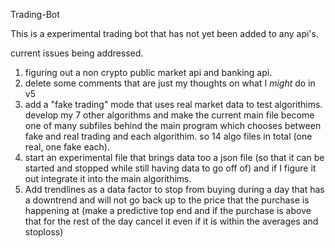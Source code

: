  Trading-Bot

This is a experimental trading bot that has not yet been added to any api's. 

current issues being addressed. 
1. figuring out a non crypto public market api and banking api.
2. delete some comments that are just my thoughts on what I *might* do in v5 
3. add a "fake trading" mode that uses real market data to test algorithims. develop my 7 other algorithms and make the current main file become one of many subfiles behind the main program which chooses between fake and real trading and each algorithim. so 14 algo files in total (one real, one fake each).
4. start an experimental file that brings data too a json file (so that it can be started and stopped while still having data to go off of) and if I figure it out integrate it into the main algorithims.
5. Add trendlines as a data factor to stop from buying during a day that has a downtrend and will not go back up to the price that the purchase is happening at (make a predictive top end and if the purchase is above that for the rest of the day cancel it even if it is within the averages and stoploss) 
